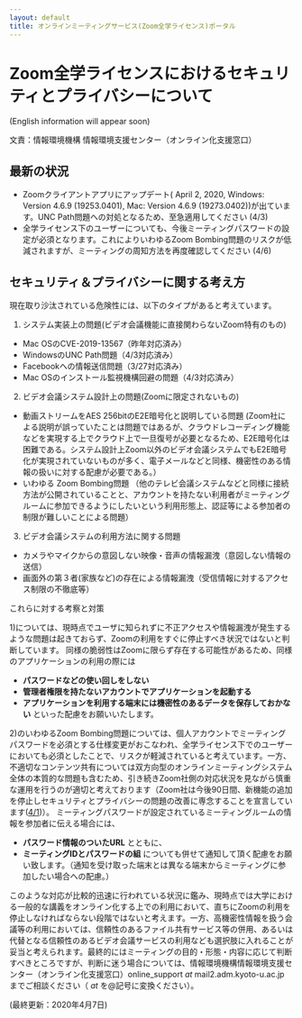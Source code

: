 ```yaml
---
layout: default
title: オンラインミーティングサービス(Zoom全学ライセンス)ポータル 
---
```

# Zoom全学ライセンスにおけるセキュリティとプライバシーについて
(English information will appear soon)

文責：情報環境機構 情報環境支援センター（オンライン化支援窓口）

## 最新の状況
- Zoomクライアントアプリにアップデート( April 2, 2020, Windows: Version 4.6.9 (19253.0401), Mac: Version 4.6.9 (19273.0402))が出ています。UNC Path問題への対処となるため、至急適用してください (4/3)
- 全学ライセンス下のユーザーについても、今後ミーティングパスワードの設定が必須となります。これによりいわゆるZoom Bombing問題のリスクが低減されますが、ミーティングの周知方法を再度確認してください (4/6)

## セキュリティ＆プライバシーに関する考え方

現在取り沙汰されている危険性には、以下のタイプがあると考えています。

1) システム実装上の問題(ビデオ会議機能に直接関わらないZoom特有のもの)
- Mac OSのCVE-2019-13567（昨年対応済み）
- WindowsのUNC Path問題（4/3対応済み）
- Facebookへの情報送信問題（3/27対応済み）
- Mac OSのインストール監視機構回避の問題（4/3対応済み）

2) ビデオ会議システム設計上の問題(Zoomに限定されないもの)
- 動画ストリームをAES 256bitのE2E暗号化と説明している問題
(Zoom社による説明が誤っていたことは問題ではあるが、クラウドレコーディング機能などを実現する上でクラウド上で一旦復号が必要となるため、E2E暗号化は困難である。システム設計上Zoom以外のビデオ会議システムでもE2E暗号化が実現されていないものが多く、電子メールなどと同様、機密性のある情報の扱いに対する配慮が必要である。）
- いわゆる Zoom Bombing問題
（他のテレビ会議システムなどと同様に接続方法が公開されていることと、アカウントを持たない利用者がミーティングルームに参加できるようにしたいという利用形態上、認証等による参加者の制限が難しいことによる問題）

3) ビデオ会議システムの利用方法に関する問題
- カメラやマイクからの意図しない映像・音声の情報漏洩（意図しない情報の送信）
- 画面外の第３者(家族など)の存在による情報漏洩（受信情報に対するアクセス制限の不徹底等）

これらに対する考察と対策

1)については、現時点でユーザに知られずに不正アクセスや情報漏洩が発生するような問題は起きておらず、Zoomの利用をすぐに停止すべき状況ではないと判断しています。
同様の脆弱性はZoomに限らず存在する可能性があるため、同様のアプリケーションの利用の際には
- **パスワードなどの使い回しをしない**
- **管理者権限を持たないアカウントでアプリケーションを起動する**
- **アプリケーションを利用する端末には機密性のあるデータを保存しておかない**
といった配慮をお願いいたします。

2)のいわゆるZoom Bombing問題については、個人アカウントでミーティングパスワードを必須とする仕様変更がおこなわれ、全学ライセンス下でのユーザーにおいても必須としたことで、リスクが軽減されていると考えています。一方、不適切なコンテンツ共有については双方向型のオンラインミーティングシステム全体の本質的な問題も含むため、引き続きZoom社側の対応状況を見ながら慎重な運用を行うのが適切と考えております（Zoom社は今後90日間、新機能の追加を停止しセキュリティとプライバシーの問題の改善に専念することを宣言しています([4/1](https://blog.zoom.us/wordpress/2020/04/01/a-message-to-our-users/))）。
ミーティングパスワードが設定されているミーティングルームの情報を参加者に伝える場合には、
- **パスワード情報のついたURL**
とともに、
- **ミーティングIDとパスワードの組**
についても併せて通知して頂く配慮をお願い致します。（通知を受け取った端末とは異なる端末からミーティングに参加したい場合への配慮。）

このような対応が比較的迅速に行われている状況に鑑み、現時点では大学における一般的な講義をオンライン化する上での利用において、直ちにZoomの利用を停止しなければならない段階ではないと考えます。一方、高機密性情報を扱う会議等の利用においては、信頼性のあるファイル共有サービス等の併用、あるいは代替となる信頼性のあるビデオ会議サービスの利用なども選択肢に入れることが妥当と考えられます。最終的にはミーティングの目的・形態・内容に応じて判断すべきところですが、判断に迷う場合については、情報環境機構情報環境支援センター（オンライン化支援窓口）online_support _at_ mail2.adm.kyoto-u.ac.jp までご相談ください（ _at_ を@記号に変換ください）。

(最終更新：2020年4月7日)


